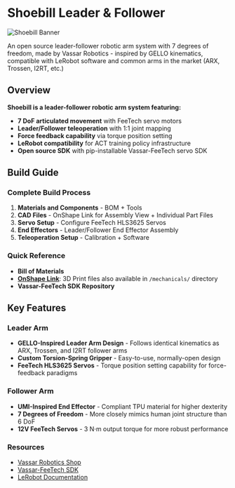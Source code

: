 # Shoebill Leader & Follower

![Shoebill Banner](https://raw.githubusercontent.com/ash8123/Shoebill-Leader-Follower-Robotic-Arms/main/photos/DUAL_ARMS_BCKGND.jpeg)

An open source leader-follower robotic arm system with 7 degrees of freedom, made by Vassar Robotics - inspired by GELLO kinematics, compatible with LeRobot software and common arms in the market (ARX, Trossen, I2RT, etc.)

## Overview

**Shoebill is a leader-follower robotic arm system featuring:**

* **7 DoF articulated movement** with FeeTech servo motors
* **Leader/Follower teleoperation** with 1:1 joint mapping
* **Force feedback capability** via torque position setting
* **LeRobot compatibility** for ACT training policy infrastructure
* **Open source SDK** with pip-installable Vassar-FeeTech servo SDK

## Build Guide

### Complete Build Process

1. **Materials and Components** - BOM + Tools
2. **CAD Files** - OnShape Link for Assembly View + Individual Part Files
3. **Servo Setup** - Configure FeeTech HLS3625 Servos
4. **End Effectors** - Leader/Follower End Effector Assembly
6. **Teleoperation Setup** - Calibration + Software

### Quick Reference

* **Bill of Materials**
* **[OnShape Link](https://cad.onshape.com/documents/86c64a14309d3dc486db1708/w/d43f2d0114135ce97afe233c/e/5991fe5d18780685a3cfd26c?renderMode=0&uiState=68ade84d922c3160368c08fd)**: 3D Print files also available in `/mechanicals/` directory 
* **Vassar-FeeTech SDK Repository**

## Key Features

### Leader Arm
* **GELLO-Inspired Leader Arm Design** - Follows identical kinematics as ARX, Trossen, and I2RT follower arms
* **Custom Torsion-Spring Gripper** - Easy-to-use, normally-open design
* **FeeTech HLS3625 Servos** - Torque position setting capability for force-feedback paradigms

### Follower Arm
* **UMI-Inspired End Effector** - Compliant TPU material for higher dexterity
* **7 Degrees of Freedom** - More closely mimics human joint structure than 6 DoF
* **12V FeeTech Servos** - 3 N·m output torque for more robust performance

### Resources
* [Vassar Robotics Shop](https://shop.vassarrobotics.com/)
* [Vassar-FeeTech SDK](https://github.com/vassar-robotics/feetech-servo-sdk)
* [LeRobot Documentation](https://huggingface.co/docs/lerobot/en/installation)
